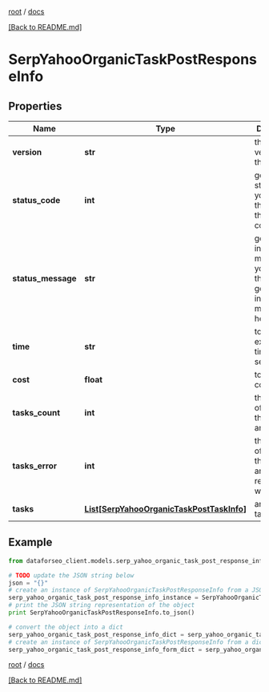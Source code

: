 [root](./../ "root") / [docs](./ "docs")

[[Back to README.md]](./../README.md "[Back to README.md]")

# SerpYahooOrganicTaskPostResponseInfo

## Properties

Name | Type | Description | Notes
------------ | ------------- | ------------- | -------------
**version** | **str** | the current version of the API | [optional]
**status_code** | **int** | general status code you can find the full list of the response codes here | [optional]
**status_message** | **str** | general informational message you can find the full list of general informational messages here | [optional]
**time** | **str** | total execution time, seconds | [optional]
**cost** | **float** | total tasks cost, USD | [optional]
**tasks_count** | **int** | the number of tasks in the tasks array | [optional]
**tasks_error** | **int** | the number of tasks in the tasks array returned with an error | [optional]
**tasks** | [**List[SerpYahooOrganicTaskPostTaskInfo]**](SerpYahooOrganicTaskPostTaskInfo.md) | array of tasks | [optional]

## Example

```python
from dataforseo_client.models.serp_yahoo_organic_task_post_response_info import SerpYahooOrganicTaskPostResponseInfo

# TODO update the JSON string below
json = "{}"
# create an instance of SerpYahooOrganicTaskPostResponseInfo from a JSON string
serp_yahoo_organic_task_post_response_info_instance = SerpYahooOrganicTaskPostResponseInfo.from_json(json)
# print the JSON string representation of the object
print SerpYahooOrganicTaskPostResponseInfo.to_json()

# convert the object into a dict
serp_yahoo_organic_task_post_response_info_dict = serp_yahoo_organic_task_post_response_info_instance.to_dict()
# create an instance of SerpYahooOrganicTaskPostResponseInfo from a dict
serp_yahoo_organic_task_post_response_info_form_dict = serp_yahoo_organic_task_post_response_info.from_dict(serp_yahoo_organic_task_post_response_info_dict)
```

  

[root](./../ "root") / [docs](./ "docs")

[[Back to README.md]](./../README.md "[Back to README.md]")